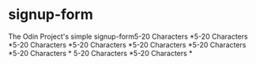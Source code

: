 # signup-form
The Odin Project's simple signup-form5-20 Characters *5-20 Characters *5-20 Characters *5-20 Characters *5-20 Characters *5-20 Characters *5-20 Characters *
5-20 Characters *5-20 Characters *
